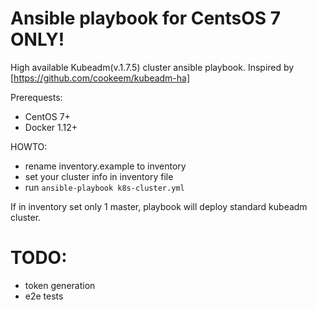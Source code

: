 # Ansible playbook for CentsOS 7 ONLY!

High available Kubeadm(v.1.7.5) cluster ansible playbook. Inspired by [https://github.com/cookeem/kubeadm-ha]

Prerequests:
- CentOS 7+
- Docker 1.12+

HOWTO:
- rename inventory.example to inventory 
- set your cluster info in inventory file 
- run `ansible-playbook k8s-cluster.yml`

If in inventory set only 1 master, playbook will deploy standard kubeadm cluster.

# TODO:
- token generation
- e2e tests